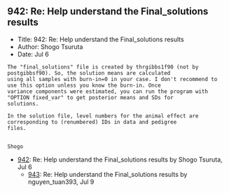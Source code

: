 ## 942: Re: Help understand the Final_solutions results

- Title: 942: Re: Help understand the Final_solutions results
- Author: Shogo Tsuruta
- Date: Jul 6

```
The "final_solutions" file is created by thrgibbs1f90 (not by postgibbsf90). So, the solution means are calculated
using all samples with burn-in=0 in your case. I don't recommend to use this option unless you know the burn-in. Once
variance components were estimated, you can run the program with "OPTION fixed_var" to get posterior means and SDs for
solutions.

In the solution file, level numbers for the animal effect are corresponding to (renumbered) IDs in data and pedigree
files.


Shogo
```

- [942](0942.md): Re: Help understand the Final_solutions results by Shogo Tsuruta, Jul 6
    - [943](0943.md): Re: Help understand the Final_solutions results by nguyen_tuan393, Jul 9
